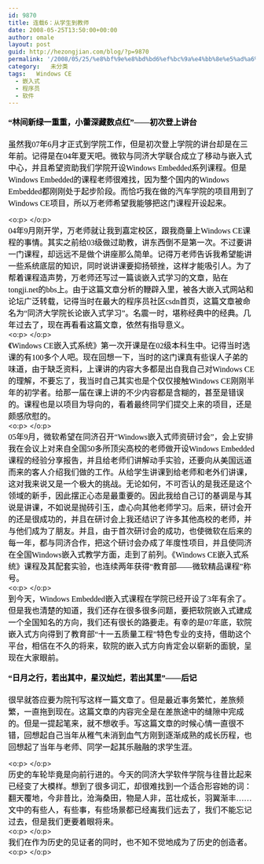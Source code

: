 ```yaml
---
id: 9870
title: 连载6：从学生到教师
date: 2008-05-25T13:50:00+00:00
author: omale
layout: post
guid: http://hezongjian.com/blog/?p=9870
permalink: '/2008/05/25/%e8%bf%9e%e8%bd%bd6%ef%bc%9a%e4%bb%8e%e5%ad%a6%e7%94%9f%e5%88%b0%e6%95%99%e5%b8%88/'
category:   未分类  
tags:   Windows CE
  - 嵌入式
  - 程序员
  - 软件
---
```

<h3 style="MARGIN: 13pt 0cm">
  <font color=#000000><span style="FONT-SIZE: 12pt; LINE-HEIGHT: 173%; FONT-FAMILY: 宋体; mso-bidi-font-size: 16.0pt; mso-ascii-font-family: Calibri; mso-hansi-font-family: Calibri">“林间新绿一重重，小蕾深藏数点红”——初次登上讲台</span><span lang=EN-US style="FONT-SIZE: 12pt; LINE-HEIGHT: 173%; mso-bidi-font-size: 16.0pt"><?xml:namespace prefix = o ns = "urn:schemas-microsoft-com:office:office"  /><o:p></o:p></span></font>
</h3><p class=MsoNormal style="MARGIN: 0cm 0cm 0pt"><font size=3><font color=#000000>

<span style="FONT-FAMILY: 宋体; mso-ascii-font-family: Calibri; mso-hansi-font-family: Calibri">虽然我</span><span lang=EN-US><font face=Calibri>07</font></span><span style="FONT-FAMILY: 宋体; mso-ascii-font-family: Calibri; mso-hansi-font-family: Calibri">年</span><span lang=EN-US><font face=Calibri>6</font></span><span style="FONT-FAMILY: 宋体; mso-ascii-font-family: Calibri; mso-hansi-font-family: Calibri">月才正式到学院工作，但是初次登上学院的讲台却是在三年前。记得是在</span><span lang=EN-US><font face=Calibri>04</font></span><span style="FONT-FAMILY: 宋体; mso-ascii-font-family: Calibri; mso-hansi-font-family: Calibri">年夏天吧。微软与同济大学联合成立了移动与嵌入式中心，并且希望资助我们学院开设</span><span lang=EN-US><font face=Calibri>Windows Embedded</font></span><span style="FONT-FAMILY: 宋体; mso-ascii-font-family: Calibri; mso-hansi-font-family: Calibri">系列课程。但是</span><span lang=EN-US><font face=Calibri>Windows Embedded</font></span><span style="FONT-FAMILY: 宋体; mso-ascii-font-family: Calibri; mso-hansi-font-family: Calibri">的课程老师很难找，因为整个国内的</span><span lang=EN-US><font face=Calibri>Windows Embedded</font></span><span style="FONT-FAMILY: 宋体; mso-ascii-font-family: Calibri; mso-hansi-font-family: Calibri">都刚刚处于起步阶段。而恰巧我在做的汽车学院的项目用到了</span><span lang=EN-US><font face=Calibri>Windows CE</font></span><span style="FONT-FAMILY: 宋体; mso-ascii-font-family: Calibri; mso-hansi-font-family: Calibri">项目，所以万老师希望我能够把这门课程开设起来。</span></font></font></p> <p class=MsoNormal style="MARGIN: 0cm 0cm 0pt"><span lang=EN-US><o:p><font face=Calibri color=#000000 size=3>&nbsp;</font></o:p></span></p> <p class=MsoNormal style="MARGIN: 0cm 0cm 0pt"><font size=3><font color=#000000><span lang=EN-US><font face=Calibri>04</font></span><span style="FONT-FAMILY: 宋体; mso-ascii-font-family: Calibri; mso-hansi-font-family: Calibri">年</span><span lang=EN-US><font face=Calibri>9</font></span><span style="FONT-FAMILY: 宋体; mso-ascii-font-family: Calibri; mso-hansi-font-family: Calibri">月刚开学，万老师就让我到嘉定校区，跟我商量上</span><span lang=EN-US><font face=Calibri>Windows CE</font></span><span style="FONT-FAMILY: 宋体; mso-ascii-font-family: Calibri; mso-hansi-font-family: Calibri">课程的事情。其实之前给</span><span lang=EN-US><font face=Calibri>03</font></span><span style="FONT-FAMILY: 宋体; mso-ascii-font-family: Calibri; mso-hansi-font-family: Calibri">级做过助教，讲东西倒不是第一次。不过要讲一门课程，却远远不是做个讲座那么简单。记得万老师告诉我希望能讲一些系统底层的知识，同时说讲课要抑扬顿挫，这样才能吸引人。为了帮着课程造声势，万老师还写过一篇谈嵌入式学习的文章，贴在</span><span lang=EN-US><font face=Calibri>tongji.net</font></span><span style="FONT-FAMILY: 宋体; mso-ascii-font-family: Calibri; mso-hansi-font-family: Calibri">的</span><span lang=EN-US><font face=Calibri>bbs</font></span><span style="FONT-FAMILY: 宋体; mso-ascii-font-family: Calibri; mso-hansi-font-family: Calibri">上。由于这篇文章分析的鞭辟入里，被各大嵌入式网站和论坛广泛转载，记得当时在最大的程序员社区</span><span lang=EN-US><font face=Calibri>csdn</font></span><span style="FONT-FAMILY: 宋体; mso-ascii-font-family: Calibri; mso-hansi-font-family: Calibri">首页，这篇文章被命名为“同济大学院长论嵌入式学习”。名震一时，堪称经典中的经典。几年过去了，现在再看看这篇文章，依然有指导意义。</span></font></font></p> <p class=MsoNormal style="MARGIN: 0cm 0cm 0pt"><span lang=EN-US><o:p><font face=Calibri color=#000000 size=3>&nbsp;</font></o:p></span></p> <p class=MsoNormal style="MARGIN: 0cm 0cm 0pt"><font size=3><font color=#000000><span style="FONT-FAMILY: 宋体; mso-ascii-font-family: Calibri; mso-hansi-font-family: Calibri">《</span><span lang=EN-US><font face=Calibri>Windows CE</font></span><span style="FONT-FAMILY: 宋体; mso-ascii-font-family: Calibri; mso-hansi-font-family: Calibri">嵌入式系统》第一次开课是在</span><span lang=EN-US><font face=Calibri>02</font></span><span style="FONT-FAMILY: 宋体; mso-ascii-font-family: Calibri; mso-hansi-font-family: Calibri">级本科生中。记得当时选课的有</span><span lang=EN-US><font face=Calibri>100</font></span><span style="FONT-FAMILY: 宋体; mso-ascii-font-family: Calibri; mso-hansi-font-family: Calibri">多个人吧。现在回想一下，当时的这门课真有些误人子弟的味道，由于缺乏资料，上课讲的内容大多都是出自我自己对</span><span lang=EN-US><font face=Calibri>Windows CE</font></span><span style="FONT-FAMILY: 宋体; mso-ascii-font-family: Calibri; mso-hansi-font-family: Calibri">的理解，不要忘了，我当时自己其实也是个仅仅接触</span><span lang=EN-US><font face=Calibri>Windows CE</font></span><span style="FONT-FAMILY: 宋体; mso-ascii-font-family: Calibri; mso-hansi-font-family: Calibri">刚刚半年的初学者。给那一届在课上讲的不少内容都是含糊的，甚至是错误的。课程也是以项目为导向的，看着最终同学们提交上来的项目，还是颇感欣慰的。</span></font></font></p> <p class=MsoNormal style="MARGIN: 0cm 0cm 0pt"><span lang=EN-US><o:p><font face=Calibri color=#000000 size=3>&nbsp;</font></o:p></span></p> <p class=MsoNormal style="MARGIN: 0cm 0cm 0pt"><font size=3><font color=#000000><span lang=EN-US><font face=Calibri>05</font></span><span style="FONT-FAMILY: 宋体; mso-ascii-font-family: Calibri; mso-hansi-font-family: Calibri">年</span><span lang=EN-US><font face=Calibri>9</font></span><span style="FONT-FAMILY: 宋体; mso-ascii-font-family: Calibri; mso-hansi-font-family: Calibri">月，微软希望在同济召开“</span><span lang=EN-US><font face=Calibri>Windows</font></span><span style="FONT-FAMILY: 宋体; mso-ascii-font-family: Calibri; mso-hansi-font-family: Calibri">嵌入式师资研讨会”，会上安排我在会议上对来自全国</span><span lang=EN-US><font face=Calibri>50</font></span><span style="FONT-FAMILY: 宋体; mso-ascii-font-family: Calibri; mso-hansi-font-family: Calibri">多所顶尖高校的老师做开设</span><span lang=EN-US><font face=Calibri>Windows Embedded</font></span><span style="FONT-FAMILY: 宋体; mso-ascii-font-family: Calibri; mso-hansi-font-family: Calibri">课程的经验分享报告，并且给老师们讲解动手实验，还要向从美国远道而来的客人介绍我们做的工作。从给学生讲课到给老师和老外们讲课，这对我来说又是一个极大的挑战。无论如何，不可否认的是我还是这个领域的新手，因此摆正心态是最重要的。因此我给自己订的基调是与其说是讲课，不如说是抛砖引玉，虚心向其他老师学习。后来，研讨会开的还是很成功的，并且在研讨会上我还结识了许多其他高校的老师，并与他们成为了朋友。并且，由于首次研讨会的成功，也使微软在后来的每一年，都与同济合作，把这个研讨会办成了年度性项目，并且使同济在全国</span><span lang=EN-US><font face=Calibri>Windows</font></span><span style="FONT-FAMILY: 宋体; mso-ascii-font-family: Calibri; mso-hansi-font-family: Calibri">嵌入式教学方面，走到了前列。《</span><span lang=EN-US><font face=Calibri>Windows CE</font></span><span style="FONT-FAMILY: 宋体; mso-ascii-font-family: Calibri; mso-hansi-font-family: Calibri">嵌入式系统》课程及其配套实验，也连续两年获得“教育部——微软精品课程”称号。</span></font></font></p> <p class=MsoNormal style="MARGIN: 0cm 0cm 0pt"><span lang=EN-US><o:p><font face=Calibri color=#000000 size=3>&nbsp;</font></o:p></span></p> <p class=MsoNormal style="MARGIN: 0cm 0cm 0pt"><font size=3><font color=#000000><span style="FONT-FAMILY: 宋体; mso-ascii-font-family: Calibri; mso-hansi-font-family: Calibri">到今天，</span><span lang=EN-US><font face=Calibri>Windows Embedded</font></span><span style="FONT-FAMILY: 宋体; mso-ascii-font-family: Calibri; mso-hansi-font-family: Calibri">嵌入式课程在学院已经开设了</span><span lang=EN-US><font face=Calibri>3</font></span><span style="FONT-FAMILY: 宋体; mso-ascii-font-family: Calibri; mso-hansi-font-family: Calibri">年有余了。但是我也清楚的知道，我们还存在很多很多问题，要把软院嵌入式建成一个全国知名的方向，我们还有很长的路要走。有幸的是</span><span lang=EN-US><font face=Calibri>07</font></span><span style="FONT-FAMILY: 宋体; mso-ascii-font-family: Calibri; mso-hansi-font-family: Calibri">年底，软院嵌入式方向得到了教育部“十一五质量工程”特色专业的支持，借助这个平台，相信在不久的将来，软院的嵌入式方向肯定会以崭新的面貌，呈现在大家眼前。</span></font></font></p> 

<h3 style="MARGIN: 13pt 0cm">
  <font color=#000000><span style="FONT-SIZE: 12pt; LINE-HEIGHT: 173%; FONT-FAMILY: 宋体; mso-bidi-font-size: 16.0pt; mso-ascii-font-family: Calibri; mso-hansi-font-family: Calibri">“日月之行，若出其中，星汉灿烂，若出其里”——后记</span><span lang=EN-US style="FONT-SIZE: 12pt; LINE-HEIGHT: 173%; mso-bidi-font-size: 16.0pt"><o:p></o:p></span></font>
</h3><p class=MsoNormal style="MARGIN: 0cm 0cm 0pt">

<span style="FONT-FAMILY: 宋体; mso-ascii-font-family: Calibri; mso-hansi-font-family: Calibri"><font color=#000000 size=3>很早就答应要为院刊写这样一篇文章了。但是最近事务繁忙，差旅频繁，一直拖到现在。这篇文章的内容完全是在差旅途中的缝隙中完成的。但是一提起笔来，就不想收手。写这篇文章的时候心情一直很不错，回想起自己当年从稚气未消到血气方刚到逐渐成熟的成长历程，也回想起了当年与老师、同学一起其乐融融的求学生涯。</font></span></p> <p class=MsoNormal style="MARGIN: 0cm 0cm 0pt"><span lang=EN-US><o:p><font face=Calibri color=#000000 size=3>&nbsp;</font></o:p></span></p> <p class=MsoNormal style="MARGIN: 0cm 0cm 0pt"><span style="FONT-FAMILY: 宋体; mso-ascii-font-family: Calibri; mso-hansi-font-family: Calibri"><font color=#000000 size=3>历史的车轮毕竟是向前行进的。今天的同济大学软件学院与往昔比起来已经变了大模样。想到了很多词汇，却很难找到一个适合形容她的词：翻天覆地，今非昔比，沧海桑田，物是人非，茁壮成长，羽翼渐丰……文中的有些人，有些事，有些场景都已经离我们远去了，我们不能忘记过去，但是我们更要着眼将来。</font></span></p> <p class=MsoNormal style="MARGIN: 0cm 0cm 0pt"><span lang=EN-US><o:p><font face=Calibri color=#000000 size=3>&nbsp;</font></o:p></span></p> <p class=MsoNormal style="MARGIN: 0cm 0cm 0pt"><span style="FONT-FAMILY: 宋体; mso-ascii-font-family: Calibri; mso-hansi-font-family: Calibri"><font color=#000000 size=3>我们在作为历史的见证者的同时，也不知不觉地成为了历史的创造者。</font></span></p> <p class=MsoNormal style="MARGIN: 0cm 0cm 0pt"><span lang=EN-US><o:p><font face=Calibri color=#000000 size=3>&nbsp;</font></o:p></span></p>